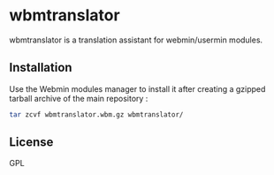 # wbmtranslator

wbmtranslator is a translation assistant for webmin/usermin modules.

## Installation

Use the Webmin modules manager to install it after creating a gzipped tarball archive of the main repository :
```bash
tar zcvf wbmtranslator.wbm.gz wbmtranslator/
```

## License
GPL
